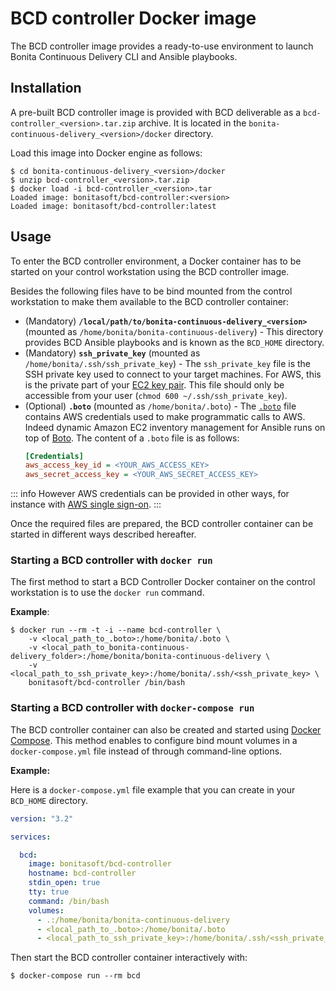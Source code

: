 # BCD controller Docker image

The BCD controller image provides a ready-to-use environment to launch Bonita Continuous Delivery CLI and Ansible playbooks.


## Installation

A pre-built BCD controller image is provided with BCD deliverable as a `bcd-controller_<version>.tar.zip` archive. It is located in the `bonita-continuous-delivery_<version>/docker` directory.

Load this image into Docker engine as follows:
```
$ cd bonita-continuous-delivery_<version>/docker
$ unzip bcd-controller_<version>.tar.zip
$ docker load -i bcd-controller_<version>.tar
Loaded image: bonitasoft/bcd-controller:<version>
Loaded image: bonitasoft/bcd-controller:latest
```


## Usage

To enter the BCD controller environment, a Docker container has to be started on your control workstation using the BCD controller image.

Besides the following files have to be bind mounted from the control workstation to make them available to the BCD controller container:
- (Mandatory) **`/local/path/to/bonita-continuous-delivery_<version>`** (mounted as `/home/bonita/bonita-continuous-delivery`) - This directory provides BCD Ansible playbooks and is known as the `BCD_HOME` directory.
- (Mandatory) **`ssh_private_key`** (mounted as `/home/bonita/.ssh/ssh_private_key`) - The `ssh_private_key` file is the SSH private key used to connect to your target machines. For AWS, this is the private part of your [EC2 key pair](http://docs.aws.amazon.com/AWSEC2/latest/UserGuide/ec2-key-pairs.html). This file should only be accessible from your user (`chmod 600 ~/.ssh/ssh_private_key`).
- (Optional) **`.boto`** (mounted as `/home/bonita/.boto`) - The [`.boto`](https://boto.readthedocs.io/en/latest/boto_config_tut.html) file contains AWS credentials used to make programmatic calls to AWS. Indeed dynamic Amazon EC2 inventory management for Ansible runs on top of [Boto](https://aws.amazon.com/sdk-for-python/). The content of a `.boto` file is as follows:
    ```ini
    [Credentials]
    aws_access_key_id = <YOUR_AWS_ACCESS_KEY>
    aws_secret_access_key = <YOUR_AWS_SECRET_ACCESS_KEY>
    ```
::: info
However AWS credentials can be provided in other ways, for instance with [AWS single sign-on](aws_sso.md).
:::

Once the required files are prepared, the BCD controller container can be started in different ways described hereafter.


### Starting a BCD controller with `docker run`

The first method to start a BCD Controller Docker container on the control workstation is to use the `docker run` command.

**Example**:

```
$ docker run --rm -t -i --name bcd-controller \
    -v <local_path_to_.boto>:/home/bonita/.boto \
    -v <local_path_to_bonita-continuous-delivery_folder>:/home/bonita/bonita-continuous-delivery \
    -v <local_path_to_ssh_private_key>:/home/bonita/.ssh/<ssh_private_key> \
    bonitasoft/bcd-controller /bin/bash
```


### Starting a BCD controller with `docker-compose run`

The BCD controller container can also be created and started using [Docker Compose](https://docs.docker.com/compose/). This method enables to configure bind mount volumes in a `docker-compose.yml` file instead of through command-line options.

**Example:**

Here is a `docker-compose.yml` file example that you can create in your `BCD_HOME` directory.

```yaml
version: "3.2"

services:

  bcd:
    image: bonitasoft/bcd-controller
    hostname: bcd-controller
    stdin_open: true
    tty: true
    command: /bin/bash
    volumes:
      - .:/home/bonita/bonita-continuous-delivery
      - <local_path_to_.boto>:/home/bonita/.boto
      - <local_path_to_ssh_private_key>:/home/bonita/.ssh/<ssh_private_key>
```

Then start the BCD controller container interactively with:
```
$ docker-compose run --rm bcd
```
